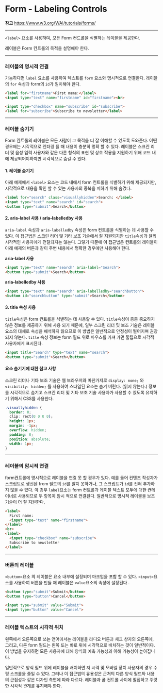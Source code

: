 # Form - Labeling Controls

**참고** https://www.w3.org/WAI/tutorials/forms/

-------------

`<label>` 요소를 사용하여, 모든 Form 컨드롤을 식별하는 레이블을 제공한다.

레이블은 Form 컨트롤의 목적을 설명해야 한다. 

----

### 레이블의 명시적 연결

가능하다면  `label` 요소를 사용하여 텍스트를 `form` 요소와 명시적으로 연결한다.  레이블의 `for` 속성과 form의  `id`가 일치해야 한다.

```html
<label for="firstname">First name:</label>
<input type="text" name="firstname" id="firstname"><br>

<input type="checkbox" name="subscribe" id="subscribe">
<label for="subscribe">Subscribe to newsletter</label>
```

-----------

### 레이블 숨기기

Form 컨트롤의 레이블은 모든 사람이 그 목적을 더 잘 이해할 수 있도록 도와준다. 어떤 경우에는 시각적으로 렌더링 될 때 내용이 충분히 명확 할 수 있다. 레이블은 스크린 리더 및 음성 입력 사용자와 같은 다른 형식의 표현 및 상호 작용을 지원하기 위해 코드 내에 제공되어야하지만 시각적으로 숨길 수 있다.

#### 1. 레이블 숨기기

아래 예제에서  `<label>` 요소는 코드 내에서 form 컨트롤을 식별하기 위해 제공되지만, 시각적으로 내용을 확인 할 수 있는 사용자의 중복을 피하기 위해 숨겼다.

```html
<label for="search" class="visuallyhidden">Search: </label>
<input type="text" name="search" id="search">
<button type="submit">Search</button>
```

#### 2. aria-label 사용 / aria-labelledby 사용

`aria-label` 속성과 `aria-labelledby` 속성은 form 컨트롤을 식별하는 데 사용할 수 있다. 이 접근법은 스크린 리더 및 기타 보조 기술에서 잘 지원되지만 `title`속성과 달리 시각적인 사용자에게 전달되지는 않는다. 그렇기 때문에 이 접근법은 컨트롤의 레이블이 아래 예제의 버튼과 같이 주변 내용에서 명확한 경우에만 사용해야 한다.

**aria-label 사용**

```html
<input type="text" name="search" aria-label="Search">
<button type="submit">Search</button>
```

**aria-labelledby 사용**

```html
<input type="text" name="search" aria-labelledby="searchbutton">
<button id="searchbutton" type="submit">Search</button>
```

#### 3. title 속성 사용

`title`속성은 form 컨트롤을 식별하는 데 사용할 수 있다. `title`속성이 종종 중요하지 않은 정보를 제공하기 위해 사용 되기 때문에, 일부 스크린 리더 및 보조 기술은 레이블 요소의 대체로 속성을 해석하지 않으므로 이 방법은 일반적으로 안정성이 떨어지며 권장되지 않는다. `title` 속성 정보는 form 필드 위로 마우스를 가져 가면 툴팁으로 시각적 사용자에게 표시된다.

```html
<input title="Search" type="text" name="search">
<button type="submit">Search</button>
```

#### 요소 숨기기에 대한 참고 사항

 스크린 리더나 기타 보조 기술은 웹 브라우저와 마찬가지로 `display: none;` 와 `visibility: hidden;` 를 사용하여 스타일된 요소는 숨겨 버린다. (읽지 않는다.)  정보를 시각적으로 숨기고 스크린 리더 및 기타 보조 기술 사용자가 사용할 수 있도록 유지하기 위해서 CSS를 사용한다. 

```css
.visuallyhidden {
  border: 0;
  clip: rect(0 0 0 0);
  height: 1px;
  margin: -1px;
  overflow: hidden;
  padding: 0;
  position: absolute;
  width: 1px;
}
```

------------

### 레이블의 암시적 연결

form컨트롤에 명시적으로 레이블을 연결 못 할 경우가 있다. 예를 들어 컨텐츠 작성자가 스크립트로 생선된 from 필드의 `id`를 알지 못하거나, 그 스크립트가  `id`를  전혀 추가하지 않을 수 있다. 이 경우 `label`요소는 form 컨트롤과 레이블 텍스트 모두에 대한 컨테이너로 사용되므로 두 항목이 암시 적으로 연결된다. 일반적으로 명시적 레이블을 보조 기술이 더 잘 지원한다. 

```html
<label>
  First name:
  <input type="text" name="firstname">
</label>
<br>
<label>
  <input type="checkbox" name="subscribe">
  Subscribe to newsletter
</label>
```

---------

### 버튼의 레이블

`<button>`요소 의 레이블은 요소 내부에 설정되며 마크업을 포함 할 수 있다. `<input>`요소를 사용하여 버튼을 만들 때 레이블은 `value`요소의 속성에 설정된다 .

```html
<button type="submit">Submit</button>
<button type="button">Cancel</button>

<input type="submit" value="Submit">
<input type="button" value="Cancel">
```

------

### 레이블 텍스트의 시각적 위치

왼쪽에서 오른쪽으로 쓰는 언어에서는 레이블을 라디오 버튼과 체크 상자의 오른쪽에, 그리고, 다른 form 필드는 왼쪽 또는 바로 위에 시각적으로 배치하는 것이 일반적이다. 이 방법을 유지하면 모든 사용자에 대해 양식의 예측 가능성과 이해 가능성이 높아집니다.

일반적으로 양식 필드 위에 레이블을 배치하면 저 시력 및 모바일 장치 사용자의 경우 수평 스크롤을 줄일 수 있다. 그러나 이 접근법의 유용성은 근처의 다른 양식 필드와 내용의 근접성과 같은 디자인 측면에 따라 다르다. 레이블과 폼 컨트롤 사이에 밀접하고 뚜렷한 시각적 관계를 유지해야 한다.